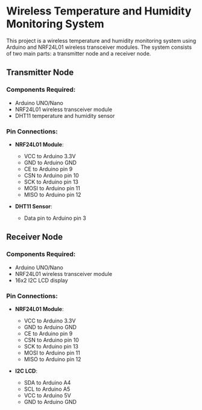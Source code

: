 # Wireless Temperature and Humidity Monitoring System

This project is a wireless temperature and humidity monitoring system using Arduino and NRF24L01 wireless transceiver modules. The system consists of two main parts: a transmitter node and a receiver node. 

## Transmitter Node

### Components Required:
- Arduino UNO/Nano
- NRF24L01 wireless transceiver module
- DHT11 temperature and humidity sensor

### Pin Connections:
- **NRF24L01 Module**:
  - VCC to Arduino 3.3V
  - GND to Arduino GND
  - CE to Arduino pin 9
  - CSN to Arduino pin 10
  - SCK to Arduino pin 13
  - MOSI to Arduino pin 11
  - MISO to Arduino pin 12

- **DHT11 Sensor**:
  - Data pin to Arduino pin 3

## Receiver Node

### Components Required:
- Arduino UNO/Nano
- NRF24L01 wireless transceiver module
- 16x2 I2C LCD display

### Pin Connections:
- **NRF24L01 Module**:
  - VCC to Arduino 3.3V
  - GND to Arduino GND
  - CE to Arduino pin 9
  - CSN to Arduino pin 10
  - SCK to Arduino pin 13
  - MOSI to Arduino pin 11
  - MISO to Arduino pin 12

- **I2C LCD**:
  - SDA to Arduino A4
  - SCL to Arduino A5
  - VCC to Arduino 5V
  - GND to Arduino GND
